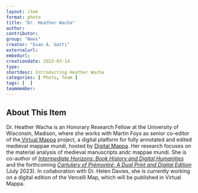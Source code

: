 ```yaml
---
layout: item
format: photo
title: "Dr. Heather Wacha"
author: 
contributor: 
group: "News"
creator: "Evan A. Gatti"
externalurl: 
embedurl: 
creationdate: 2023-03-14
type:
shortdesc: Introducting Heather Wacha
categories: [ Photo, Team ]
tags: [  ]
teammember: 
---
```

## About This Item
Dr. Heather Wacha is an Honorary
Research Fellow at the University of Wisconsin, Madison, where she works with Martin Foys as senior co-editor of the<a
href="https://sims2.digitalmappa.org/36"> Virtual Mappa</a> project, a digital platform for fully annotated and edited medieval mappae mundi, hosted by <a href="http://digitalmappa.org"> Digital Mappa</a>. Her research focuses on the material analysis of medieval manuscripts andc mappae mundi. She is
co-author of <a href="https://uwpress.wisc.edu/books/5809.htm"><i>Intermediate Horizons: Book History and Digital Humanities</i></a> and the forthcoming <a href="https://utorontopress.com/search-results/?keyword=cartulary+of+premontre"><i>Cartulary of Prémontré: A Dual Print and Digital Edition</i></a> (July 2023). In collaboration with Dr. Helen Davies, she is currently working on a digital edition of the Vercelli Map, which will be published in Virtual Mappa.
